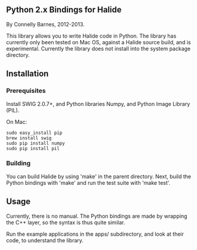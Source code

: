 Python 2.x Bindings for Halide
------------------------------

By Connelly Barnes, 2012-2013.

This library allows you to write Halide code in Python. The library has currently only been tested on Mac OS,
against a Halide source build, and is experimental. Currently the library does not install into
the system package directory.

Installation
------------

### Prerequisites

Install SWIG 2.0.7+, and Python libraries Numpy, and Python Image Library (PIL).

On Mac:

    sudo easy_install pip
    brew install swig
    sudo pip install numpy
    sudo pip install pil

### Building

You can build Halide by using 'make' in the parent directory. Next, build the Python bindings with 'make' and run the test suite with 'make test'.

Usage
-----

Currently, there is no manual. The Python bindings are made by wrapping the C++ layer, so the syntax is thus quite similar.

Run the example applications in the apps/ subdirectory, and look at their code, to understand the library.




